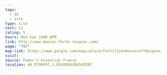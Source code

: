 ```yaml
---
tags:
  - 5S
  - site
type: site
cost: 12
rating: 5
hours: Mon-Sun 10AM-6PM
link: http://www.maison-forte-reignac.com/
page: "797"
map-link: https://www.google.com/maps/place/Fortified+House+of+Reignac/@44.980219,1.0546521,16.5z/data=!4m15!1m8!3m7!1s0x12ab4d58bf7de081:0x9dd048ffffe798f7!2sFortified+House+of+Reignac!8m2!3d44.9796817!4d1.055116!10e2!16s%2Fm%2F0h65sy7!3m5!1s0x12ab4d58bf7de081:0x9dd048ffffe798f7!8m2!3d44.9796817!4d1.055116!16s%2Fm%2F0h65sy7?entry=ttu&g_ep=EgoyMDI0MTAxMy4wIKXMDSoASAFQAw%3D%3D
visit: 
source: Fodor's Essential France
location: 44.9796097,1.0548086406543207
---
```

